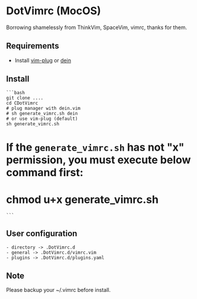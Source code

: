 # DotVimrc (MocOS)
Borrowing shamelessly from ThinkVim, SpaceVim, vimrc, thanks for them.
## Requirements
- Install [vim-plug](https://github.com/junegunn/vim-plug#installation) or [dein](https://github.com/Shougo/dein.vim#requirements)
## Install
	```bash
	git clone ....
	cd CDotVimrc
	# plug manager with dein.vim
	# sh generate_vimrc.sh dein
	# or use vim-plug (default)
	sh generate_vimrc.sh
  # If the `generate_vimrc.sh` has not "x" permission, you must execute below command first:
  # chmod u+x generate_vimrc.sh
	```
## User configuration
	- directory -> .DotVimrc.d
	- general -> .DotVimrc.d/vimrc.vim
	- plugins -> .DotVimrc.d/plugins.yaml

## Note
Please backup your ~/.vimrc before install.

